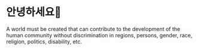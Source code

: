 # 안녕하세요👋
A world must be created that can contribute to the development of the human community without discrimination in regions, persons, gender, race, religion, politics, disability, etc. 

